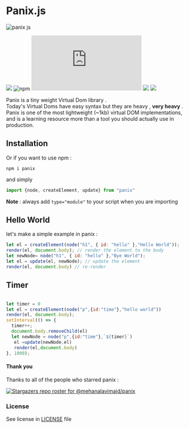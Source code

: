 # Panix.js
![panix js](https://user-images.githubusercontent.com/74927578/130037083-3b841304-4108-4452-8ee5-dd35570d210c.gif)

![](https://img.shields.io/codefactor/grade/github/mehanalavimajd/panix?label=Code%20Quality) ![npm](https://img.shields.io/npm/dw/panix) ![GitHub file size in bytes](https://img.shields.io/github/size/mehanalavimajd/panix/dist/panix.es.min.js) ![](https://img.shields.io/depfu/mehanalavimajd/panix) ![](https://img.shields.io/github/last-commit/mehanalavimajd/panix)

Panix is a tiny weight Virtual Dom library . <br>
Today's Virtual Doms have easy syntax but they are heavy , **very heavy** . <br>
Panix is one of the most lightweight (~1kb) virtual DOM implementations, and is a learning resource more than a tool you should actually use in production.

## Installation
Or if you want to use npm :
```
npm i panix
```
and simply
```js
import {node, createElement, update} from "panix"
```
**Note** : always add `type="module"` to your script when you are importing
## Hello World

let's make a simple example in panix :
```js
let el = createElement(node("h1", { id: "hello" },"Hello World"));
render(el, document.body); // render the element to the body
let newNode= node("h1", { id: "hello" },"Bye World");
let el = update(el, newNode); // update the element
render(el, document.body) // re-render
```
## Timer
```js

let timer = 0
let el = createElement(node("p",{id:"time"},"hello world"))
render(el, document.body);
setInterval(() => {
  timer++;
  document.body.removeChild(el)
  let newNode = node("p",{id:"time"},`${timer}`)
   el =update(newNode,el)
   render(el,document.body)
}, 1000);
```

#### Thank you

Thanks to all of the people who starred panix :

[![Stargazers repo roster for @mehanalavimajd/panix](https://reporoster.com/stars/notext/mehanalavimajd/panix)](https://github.com/mehanalavimajd/panix/stargazers)


### License

See license in [LICENSE](LICENSE) file
